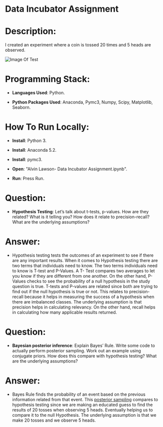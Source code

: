 # Data Incubator Assignment

# Description:

I created an experiment where a coin is tossed 20 times and 5 heads are observed. 

![Image Of Test](https://github.com/al11588/HowToCreateCoinTossExperiment/blob/master/image.png)

# Programming Stack: 
*	**Languages Used**: Python.

*	**Python Packages Used**: Anaconda, Pymc3, Numpy, Scipy, Matplotlib, Seaborn.

# How To Run Locally:

*	**Install**: Python 3.

*	**Install**: Anaconda 5.2.

*	**Install**: pymc3.

*	**Open**: "Alvin Lawson- Data Incubator Assignment.ipynb".

*	**Run**: Press Run.

# Question:

* **Hypothesis Testing**: Let’s talk about t-tests, p-values. How are they
related? What is it telling you? How does it relate to precision-recall?
What are the underlying assumptions?

# Answer:

* Hypothesis testing tests the outcomes of an experiment to see if there are any important results. When it comes to Hypothesis testing there are two terms that individuals need to know. The two terms individuals need to know is T-test and P-Values. A T- Test compares two averages to let you know if they are different from one another. On the other hand, P-Values checks to see the probability of a null hypothesis in the study question is true. T-tests and P-values are related since both are trying to find out if the null hypothesis is true or not. This relates to precision-recall because it helps in measuring the success of a hypothesis when there are imbalanced classes. The underlying assumption is that precision helps in calculating relevancy. On the other hand, recall helps in calculating how many applicable results returned. 

# Question:

* **Bayesian posterior inference**: Explain Bayes’ Rule. Write some code to
actually perform posterior sampling. Work out an example using conjugate
priors. How does this compare with hypothesis testing? What are the
underlying assumptions?

# Answer:

* Bayes Rule finds the probability of an event based on the previous information related from that event. This [posterior sampling] compares to hypothesis testing since we are making an educated guess to find the results of 20 tosses when observing 5 heads. Eventually helping us to compare it to the null Hypothesis. The underlying assumption is that we make 20 tosses and we observe 5 heads.

[posterior sampling]:https://github.com/al11588/AlvinLawson---Data-Incubator-Assignment
